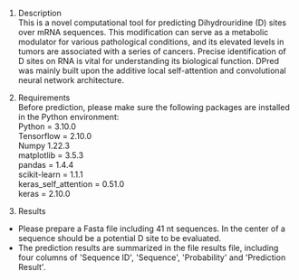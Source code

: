 1. Description  
This is a novel computational tool for predicting Dihydrouridine (D) sites over mRNA sequences. This modification can serve as a metabolic modulator for various pathological conditions, and its elevated levels in tumors are associated with a series of cancers. Precise identification of D sites on RNA is vital for understanding its biological function. DPred was mainly built upon the additive local self-attention and convolutional neural network architecture. 

2. Requirements  
Before prediction, please make sure the following packages are installed in the Python environment:  
Python = 3.10.0  
Tensorflow = 2.10.0  
Numpy 1.22.3  
matplotlib = 3.5.3  
pandas = 1.4.4   
scikit-learn = 1.1.1  
keras_self_attention = 0.51.0  
keras = 2.10.0  

3. Results  
* Please prepare a Fasta file including 41 nt sequences. In the center of a sequence should be a potential D site to be evaluated.  
* The prediction results are summarized in the file results file, including four columns of 'Sequence ID', 'Sequence', 'Probability' and 'Prediction Result'.
